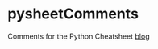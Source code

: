 # pysheetComments

Comments for the Python Cheatsheet [blog](https://www.pythoncheatsheet.org/blog)
